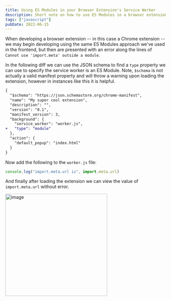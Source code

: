 ```yaml
---
title: Using ES Modules in your Browser Extension's Service Worker
description: Short note on how to use ES Modules in a browser extension's service worker
tags: ["javascript"]
pubDate: 2022-06-15
---
```


When developing a browser extension -- in this case a Chrome extension -- we may begin developing using the same ES Modules approach we've used in the frontend, but then are presented with an error along the lines of `Cannot use 'import.meta' outside a module`.

In the following diff we can use the JSON schema to find a `type` property we can use to specify the service worker is an ES Module. Note, `$schema` is not actually a valid manifest property and will throw a warning upon loading the extension, however in instances like this it is helpful.

```diff
{
  "$schema": "https://json.schemastore.org/chrome-manifest",
  "name": "My super cool extension",
  "description": "",
  "version": "0.1",
  "manifest_version": 3,
  "background": {
    "service_worker": "worker.js",
+   "type": "module"
  },
  "action": {
    "default_popup": "index.html"
  }
}
```

Now add the following to the `worker.js` file:

```js
console.log("import.meta.url is", import.meta.url)
```

And finally after loading the extension we can view the value of `import.meta.url` without error.

<img width="320" alt="image" src="https://user-images.githubusercontent.com/5033303/173837559-54991e3b-c36e-4935-a570-118b7e73eb27.png">
